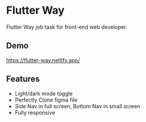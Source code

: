 
# Flutter Way

Flutter Way job task for front-end web developer.


## Demo

https://flutter-way.netlify.app/


## Features

- Light/dark mode toggle
- Perfectly Clone figma file
- Side Nav in full screen, Bottom Nav in small screen
- Fully responsive


